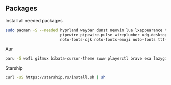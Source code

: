 ## Packages
Install all needed packages
```bash
sudo pacman -S --needed hyprland waybar dunst neovim lua lxappearance tmux kitty qutebrowser \
                        pipewire pipewire-pulse wireplumber xdg-desktop-portal-hyprland brightnessctl wpa_supplicant \
                        noto-fonts-cjk noto-fonts-emoji noto-fonts ttf-jetbrains-mono ttf-icomoon-feather ttf-jetbrains-mono-nerd
```

Aur
```bash
paru -S wofi gitmux bibata-cursor-theme swww playerctl brave exa lazygit
```

Starship
```bash
curl -sS https://starship.rs/install.sh | sh
```
